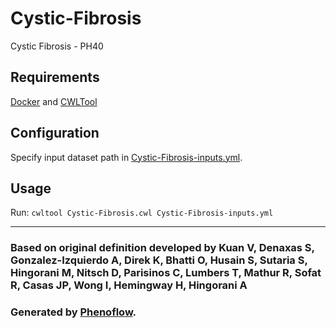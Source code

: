 # Cystic-Fibrosis

Cystic Fibrosis - PH40

## Requirements

[Docker](https://docs.docker.com/install/) and [CWLTool](https://github.com/common-workflow-language/cwltool#install)

## Configuration

Specify input dataset path in [Cystic-Fibrosis-inputs.yml](Cystic-Fibrosis-inputs.yml).

## Usage

Run: `cwltool Cystic-Fibrosis.cwl Cystic-Fibrosis-inputs.yml`

***

### Based on original definition developed by Kuan V, Denaxas S, Gonzalez-Izquierdo A, Direk K, Bhatti O, Husain S, Sutaria S, Hingorani M, Nitsch D, Parisinos C, Lumbers T, Mathur R, Sofat R, Casas JP, Wong I, Hemingway H, Hingorani A
### Generated by [Phenoflow](https://kclhi.org/phenoflow).
